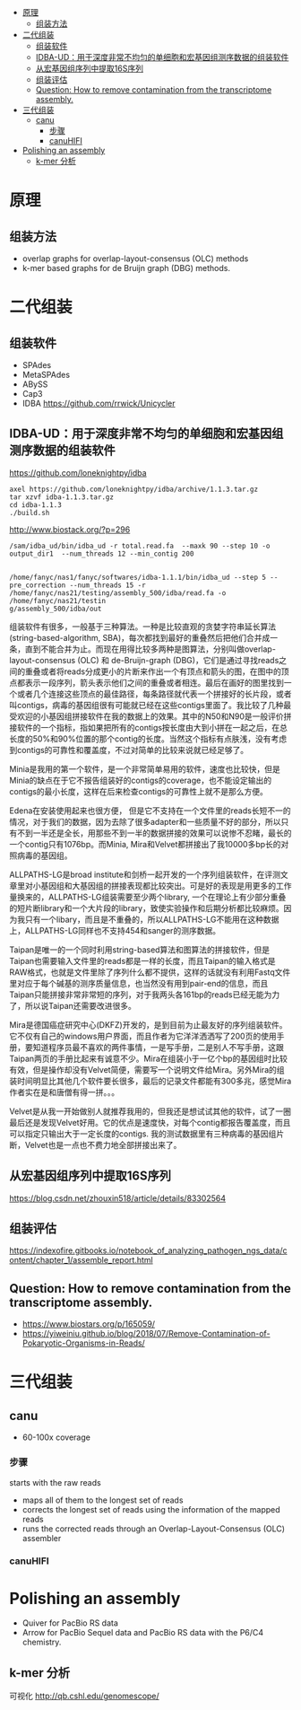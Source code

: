 <!-- TOC -->

- [原理](#原理)
  - [组装方法](#组装方法)
- [二代组装](#二代组装)
  - [组装软件](#组装软件)
  - [IDBA-UD：用于深度非常不均匀的单细胞和宏基因组测序数据的组装软件](#idba-ud用于深度非常不均匀的单细胞和宏基因组测序数据的组装软件)
  - [从宏基因组序列中提取16S序列](#从宏基因组序列中提取16s序列)
  - [组装评估](#组装评估)
  - [Question: How to remove contamination from the transcriptome assembly.](#question-how-to-remove-contamination-from-the-transcriptome-assembly)
- [三代组装](#三代组装)
  - [canu](#canu)
    - [步骤](#步骤)
    - [canuHIFI](#canuhifi)
- [Polishing an assembly](#polishing-an-assembly)
  - [k-mer 分析](#k-mer-分析)

<!-- /TOC -->


# 原理
## 组装方法
+ overlap graphs for overlap-layout-consensus (OLC) methods
+ k-mer based graphs for de Bruijn graph (DBG) methods.

# 二代组装
## 组装软件
+ SPAdes
+ MetaSPAdes
+ ABySS
+ Cap3
+ IDBA
https://github.com/rrwick/Unicycler

## IDBA-UD：用于深度非常不均匀的单细胞和宏基因组测序数据的组装软件
https://github.com/loneknightpy/idba
```
axel https://github.com/loneknightpy/idba/archive/1.1.3.tar.gz
tar xzvf idba-1.1.3.tar.gz
cd idba-1.1.3
./build.sh
```
http://www.biostack.org/?p=296

```
/sam/idba_ud/bin/idba_ud -r total.read.fa  --maxk 90 --step 10 -o output_dir1  --num_threads 12 --min_contig 200


/home/fanyc/nas1/fanyc/softwares/idba-1.1.1/bin/idba_ud --step 5 --pre_correction --num_threads 15 -r /home/fanyc/nas21/testing/assembly_500/idba/read.fa -o /home/fanyc/nas21/testin
g/assembly_500/idba/out
```

组装软件有很多，一般基于三种算法。一种是比较直观的贪婪字符串延长算法 (string-based-algorithm, SBA)，每次都找到最好的重叠然后把他们合并成一条，直到不能合并为止。而现在用得比较多两种是图算法，分别叫做overlap-layout-consensus (OLC) 和 de-Bruijn-graph (DBG)，它们是通过寻找reads之间的重叠或者将reads分成更小的片断来作出一个有顶点和箭头的图，在图中的顶点都表示一段序列，箭头表示他们之间的重叠或者相连。最后在画好的图里找到一个或者几个连接这些顶点的最佳路径，每条路径就代表一个拼接好的长片段，或者叫contigs，病毒的基因组很有可能就已经在这些contigs里面了。我比较了几种最受欢迎的小基因组拼接软件在我的数据上的效果。其中的N50和N90是一般评价拼接软件的一个指标，指如果把所有的contigs按长度由大到小拼在一起之后，在总长度的50%和90%位置的那个contig的长度。当然这个指标有点肤浅，没有考虑到contigs的可靠性和覆盖度，不过对简单的比较来说就已经足够了。

Minia是我用的第一个软件，是一个非常简单易用的软件，速度也比较快，但是Minia的缺点在于它不报告组装好的contigs的coverage，也不能设定输出的contigs的最小长度，这样在后来检查contigs的可靠性上就不是那么方便。



Edena在安装使用起来也很方便， 但是它不支持在一个文件里的reads长短不一的情况，对于我们的数据，因为去除了很多adapter和一些质量不好的部分，所以只有不到一半还是全长，用那些不到一半的数据拼接的效果可以说惨不忍睹，最长的一个contig只有1076bp。而Minia, Mira和Velvet都拼接出了我10000多bp长的对照病毒的基因组。



ALLPATHS-LG是broad institute和剑桥一起开发的一个序列组装软件，在评测文章里对小基因组和大基因组的拼接表现都比较突出。可是好的表现是用更多的工作量换来的，ALLPATHS-LG组装需要至少两个library, 一个在理论上有少部分重叠的短片断library和一个大片段的library，致使实验操作和后期分析都比较麻烦。因为我只有一个libary，而且是不重叠的，所以ALLPATHS-LG不能用在这种数据上，ALLPATHS-LG同样也不支持454和sanger的测序数据。



Taipan是唯一的一个同时利用string-based算法和图算法的拼接软件，但是Taipan也需要输入文件里的reads都是一样的长度，而且Taipan的输入格式是RAW格式，也就是文件里除了序列什么都不提供，这样的话就没有利用Fastq文件里对应于每个碱基的测序质量信息，也当然没有用到pair-end的信息，而且Taipan只能拼接非常非常短的序列，对于我两头各161bp的reads已经无能为力了，所以说Taipan还需要改进很多。



Mira是德国癌症研究中心(DKFZ)开发的，是到目前为止最友好的序列组装软件。它不仅有自己的windows用户界面，而且作者为它洋洋洒洒写了200页的使用手册，要知道程序员最不喜欢的两件事情，一是写手册，二是别人不写手册，这跟Taipan两页的手册比起来有诚意不少。Mira在组装小于一亿个bp的基因组时比较有效，但是操作却没有Velvet简便，需要写一个说明文件给Mira。另外Mira的组装时间明显比其他几个软件要长很多，最后的记录文件都能有300多兆，感觉Mira作者实在是和唐僧有得一拼。。。



Velvet是从我一开始做别人就推荐我用的，但我还是想试试其他的软件，试了一圈最后还是发现Velvet好用。它的优点是速度快，对每个contig都报告覆盖度，而且可以指定只输出大于一定长度的contigs. 我的测试数据里有三种病毒的基因组片断，Velvet也是一点也不费力地全部拼接出来了。

## 从宏基因组序列中提取16S序列

https://blog.csdn.net/zhouxin518/article/details/83302564



## 组装评估
https://indexofire.gitbooks.io/notebook_of_analyzing_pathogen_ngs_data/content/chapter_1/assemble_report.html

##  Question: How to remove contamination from the transcriptome assembly. 
+ https://www.biostars.org/p/165059/
+ https://yiweiniu.github.io/blog/2018/07/Remove-Contamination-of-Pokaryotic-Organisms-in-Reads/
  
# 三代组装
## canu
+ 60-100x coverage 
### 步骤
starts with the raw reads
+ maps all of them to the longest set of reads
+ corrects the longest set of reads using the information of the mapped reads
+ runs the corrected reads through an Overlap-Layout-Consensus (OLC) assembler

### canuHIFI


# Polishing an assembly
+ Quiver for PacBio RS data
+ Arrow for PacBio Sequel data and PacBio RS data with the P6/C4 chemistry. 

## k-mer 分析
可视化 http://qb.cshl.edu/genomescope/